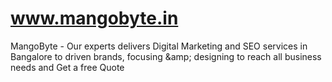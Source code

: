 # www.mangobyte.in
MangoByte - 
Our experts delivers Digital Marketing and SEO services in Bangalore to driven brands, focusing &amp;amp; designing to reach all business needs and Get a free Quote
